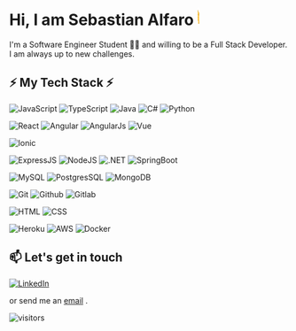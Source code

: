 # Hi, I am Sebastian Alfaro <img src="https://raw.githubusercontent.com/ABSphreak/ABSphreak/master/gifs/Hi.gif" height="32px" width="5px"> 

I'm a Software Engineer Student 👨‍💻 and willing to be a Full Stack Developer. I am always up to new challenges.

## ⚡ My Tech Stack ⚡

  ![JavaScript](https://img.shields.io/badge/JavaScript-F7DF1E?style=for-the-badge&logo=javascript&logoColor=black) ![TypeScript](https://img.shields.io/badge/TypeScript-3178C6?style=for-the-badge&logo=typescript&logoColor=white) ![Java](https://img.shields.io/badge/Java-FF7800?style=for-the-badge&logo=java&logoColor=white) ![C#](https://img.shields.io/badge/CSharp-239120?style=for-the-badge&logo=Csharp&logoColor=white) ![Python](https://img.shields.io/badge/-Python-3776AB?style=for-the-badge&logo=python&logoColor=white) 
  
 ![React](https://img.shields.io/badge/React-fff?style=for-the-badge&logo=React&logoColor=61DAFB) ![Angular](https://img.shields.io/badge/Angular-DD0031?style=for-the-badge&logo=angular&logoColor=white) ![AngularJs](https://img.shields.io/badge/AngularJs-E23237?style=for-the-badge&logo=AngularJs&logoColor=white) ![Vue](https://img.shields.io/badge/Vue-4FC08D?style=for-the-badge&logo=Vue.js&logoColor=white) 
 
 ![Ionic](https://img.shields.io/badge/Ionic-3880FF?style=for-the-badge&logo=ionic&logoColor=white)
 
 ![ExpressJS](https://img.shields.io/badge/Express-fff?style=for-the-badge&logo=Express&logoColor=000) ![NodeJS](https://img.shields.io/badge/Node.js-339933?style=for-the-badge&logo=node.js&logoColor=white) ![.NET](https://img.shields.io/badge/.NET-512BD4?style=for-the-badge&logo=.NET&logoColor=fff) ![SpringBoot](https://img.shields.io/badge/SpringBoot-6DB33F?style=for-the-badge&logo=SpringBoot&logoColor=white)
 
 ![MySQL](https://img.shields.io/badge/MySQL-4479A1?style=for-the-badge&logo=mysql&logoColor=white) ![PostgresSQL](https://img.shields.io/badge/PostgreSQL-4169E1?style=for-the-badge&logo=PostgreSQL&logoColor=white) ![MongoDB](https://img.shields.io/badge/MongoDB-47A248?style=for-the-badge&logo=mongodb&logoColor=white)

 ![Git](https://img.shields.io/badge/git%20-%23F05032.svg?&style=for-the-badge&logo=git&logoColor=white)  ![Github](https://img.shields.io/badge/github-181717?&style=for-the-badge&logo=github&logoColor=white) ![Gitlab](https://img.shields.io/badge/Gitlab-fff?&style=for-the-badge&logo=GitLab&logoColor=white)
 
 ![HTML](https://img.shields.io/badge/HTML5-E34F26?style=for-the-badge&logo=html5&logoColor=white) ![CSS](https://img.shields.io/badge/CSS-1572B6?&style=for-the-badge&logo=css3&logoColor=white)
 
 ![Heroku](https://img.shields.io/badge/Heroku-430098?&style=for-the-badge&logo=Heroku&logoColor=white) ![AWS](https://img.shields.io/badge/AWS-232F3E?&style=for-the-badge&logo=AmazonAWS&logoColor=white) ![Docker](https://img.shields.io/badge/docker-2496ED?&style=for-the-badge&logo=docker&logoColor=white)

## 📫 Let's get in touch
[![LinkedIn](https://img.shields.io/badge/LinkedIn-0A66C2?style=for-the-badge&logo=linkedin&logoColor=white)](https://in.linkedin.com/in/sebastian-alfaro-mendoza)

 or send me an [email](mailto:sebas43243@hotmail.com) .



![visitors](https://visitor-badge.glitch.me/badge?page_id=sebas1803/sebas1803)
